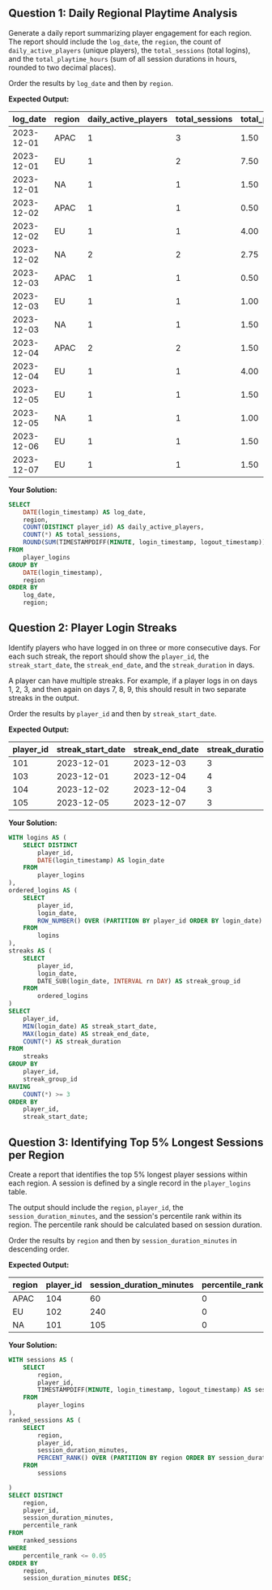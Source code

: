 ## Question 1: Daily Regional Playtime Analysis

Generate a daily report summarizing player engagement for each region. The report should include the `log_date`, the `region`, the count of `daily_active_players` (unique players), the `total_sessions` (total logins), and the `total_playtime_hours` (sum of all session durations in hours, rounded to two decimal places).

Order the results by `log_date` and then by `region`.

**Expected Output:**

| log_date   | region | daily_active_players | total_sessions | total_playtime_hours |
| ---------- | ------ | -------------------- | -------------- | -------------------- |
| 2023-12-01 | APAC   | 1                    | 3              | 1.50                 |
| 2023-12-01 | EU     | 1                    | 2              | 7.50                 |
| 2023-12-01 | NA     | 1                    | 1              | 1.50                 |
| 2023-12-02 | APAC   | 1                    | 1              | 0.50                 |
| 2023-12-02 | EU     | 1                    | 1              | 4.00                 |
| 2023-12-02 | NA     | 2                    | 2              | 2.75                 |
| 2023-12-03 | APAC   | 1                    | 1              | 0.50                 |
| 2023-12-03 | EU     | 1                    | 1              | 1.00                 |
| 2023-12-03 | NA     | 1                    | 1              | 1.50                 |
| 2023-12-04 | APAC   | 2                    | 2              | 1.50                 |
| 2023-12-04 | EU     | 1                    | 1              | 4.00                 |
| 2023-12-05 | EU     | 1                    | 1              | 1.50                 |
| 2023-12-05 | NA     | 1                    | 1              | 1.00                 |
| 2023-12-06 | EU     | 1                    | 1              | 1.50                 |
| 2023-12-07 | EU     | 1                    | 1              | 1.50                 |

**Your Solution:**

```sql
SELECT
	DATE(login_timestamp) AS log_date,
	region,
	COUNT(DISTINCT player_id) AS daily_active_players,
	COUNT(*) AS total_sessions,
	ROUND(SUM(TIMESTAMPDIFF(MINUTE, login_timestamp, logout_timestamp)) / 60.0, 2) AS total_playtime_hours
FROM
	player_logins
GROUP BY
	DATE(login_timestamp),
	region
ORDER BY
	log_date,
	region;
```

## Question 2: Player Login Streaks

Identify players who have logged in on three or more consecutive days. For each such streak, the report should show the `player_id`, the `streak_start_date`, the `streak_end_date`, and the `streak_duration` in days.

A player can have multiple streaks. For example, if a player logs in on days 1, 2, 3, and then again on days 7, 8, 9, this should result in two separate streaks in the output.

Order the results by `player_id` and then by `streak_start_date`.

**Expected Output:**

| player_id | streak_start_date | streak_end_date | streak_duration |
| --------- | ----------------- | --------------- | --------------- |
| 101       | 2023-12-01        | 2023-12-03      | 3               |
| 103       | 2023-12-01        | 2023-12-04      | 4               |
| 104       | 2023-12-02        | 2023-12-04      | 3               |
| 105       | 2023-12-05        | 2023-12-07      | 3               |

**Your Solution:**

```sql
WITH logins AS (
    SELECT DISTINCT
        player_id,
        DATE(login_timestamp) AS login_date
    FROM
    	player_logins
),
ordered_logins AS (
    SELECT
        player_id,
        login_date,
        ROW_NUMBER() OVER (PARTITION BY player_id ORDER BY login_date) AS rn
    FROM
        logins
),
streaks AS (
    SELECT
        player_id,
        login_date,
        DATE_SUB(login_date, INTERVAL rn DAY) AS streak_group_id
    FROM
        ordered_logins
)
SELECT
    player_id,
    MIN(login_date) AS streak_start_date,
    MAX(login_date) AS streak_end_date,
    COUNT(*) AS streak_duration
FROM
    streaks
GROUP BY
    player_id,
    streak_group_id
HAVING
    COUNT(*) >= 3
ORDER BY
    player_id,
    streak_start_date;
```

## Question 3: Identifying Top 5% Longest Sessions per Region

Create a report that identifies the top 5% longest player sessions within each region. A session is defined by a single record in the `player_logins` table.

The output should include the `region`, `player_id`, the `session_duration_minutes`, and the session's percentile rank within its region. The percentile rank should be calculated based on session duration.

Order the results by `region` and then by `session_duration_minutes` in descending order.

**Expected Output:**

| region | player_id | session_duration_minutes | percentile_rank |
| ------ | --------- | ------------------------ | --------------- |
| APAC   | 104       | 60                       | 0               |
| EU     | 102       | 240                      | 0               |
| NA     | 101       | 105                      | 0               |


**Your Solution:**

```sql
WITH sessions AS (
	SELECT
		region,
		player_id,
		TIMESTAMPDIFF(MINUTE, login_timestamp, logout_timestamp) AS session_duration_minutes
	FROM
		player_logins
),
ranked_sessions AS (
	SELECT
		region,
		player_id,
		session_duration_minutes,
		PERCENT_RANK() OVER (PARTITION BY region ORDER BY session_duration_minutes DESC) AS percentile_rank
	FROM
		sessions

)
SELECT DISTINCT
 	region,
 	player_id,
 	session_duration_minutes,
 	percentile_rank
FROM
	ranked_sessions
WHERE
	percentile_rank <= 0.05
ORDER BY
	region,
	session_duration_minutes DESC;
```
